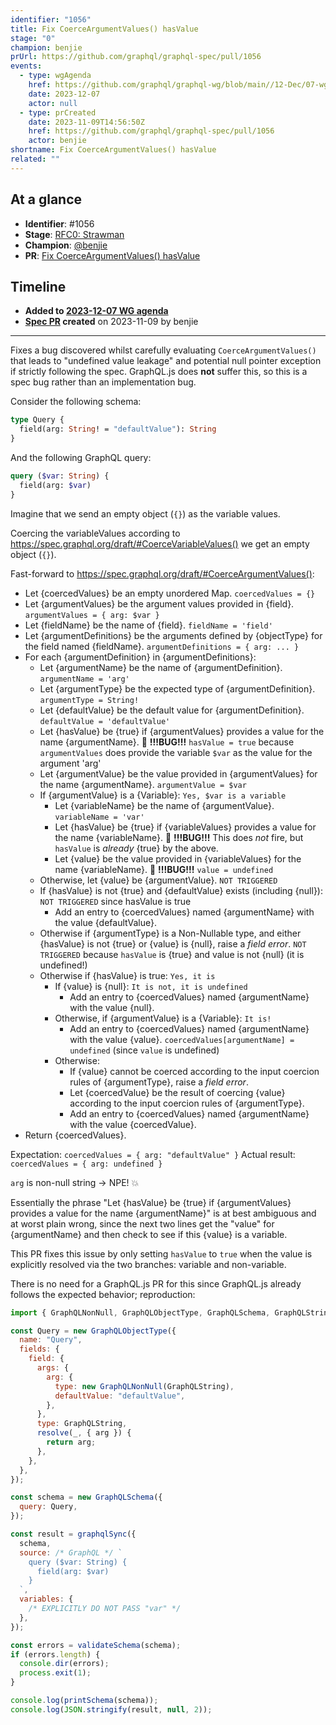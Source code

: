 ```yaml
---
identifier: "1056"
title: Fix CoerceArgumentValues() hasValue
stage: "0"
champion: benjie
prUrl: https://github.com/graphql/graphql-spec/pull/1056
events:
  - type: wgAgenda
    href: https://github.com/graphql/graphql-wg/blob/main//12-Dec/07-wg-primary.md
    date: 2023-12-07
    actor: null
  - type: prCreated
    date: 2023-11-09T14:56:50Z
    href: https://github.com/graphql/graphql-spec/pull/1056
    actor: benjie
shortname: Fix CoerceArgumentValues() hasValue
related: ""
---
```


## At a glance

- **Identifier**: #1056
- **Stage**: [RFC0: Strawman](https://github.com/graphql/graphql-spec/blob/main/CONTRIBUTING.md#stage-0-strawman)
- **Champion**: [@benjie](https://github.com/benjie)
- **PR**: [Fix CoerceArgumentValues() hasValue](https://github.com/graphql/graphql-spec/pull/1056)

<!-- BEGIN_CUSTOM_TEXT -->



<!-- END_CUSTOM_TEXT -->

## Timeline

- **Added to [2023-12-07 WG agenda](https://github.com/graphql/graphql-wg/blob/main//12-Dec/07-wg-primary.md)**
- **[Spec PR](https://github.com/graphql/graphql-spec/pull/1056) created** on 2023-11-09 by benjie

<!-- VERBATIM -->

---

Fixes a bug discovered whilst carefully evaluating `CoerceArgumentValues()` that leads to "undefined value leakage" and potential null pointer exception if strictly following the spec. GraphQL.js does **not** suffer this, so this is a spec bug rather than an implementation bug.

Consider the following schema:

```graphql
type Query {
  field(arg: String! = "defaultValue"): String
}
```

And the following GraphQL query:

```graphql
query ($var: String) {
  field(arg: $var)
}
```

Imagine that we send an empty object (`{}`) as the variable values.

Coercing the variableValues according to https://spec.graphql.org/draft/#CoerceVariableValues() we get an empty object (`{}`).

Fast-forward to https://spec.graphql.org/draft/#CoerceArgumentValues():

- Let \{coercedValues\} be an empty unordered Map. `coercedValues = {}`
- Let \{argumentValues\} be the argument values provided in \{field\}. `argumentValues = { arg: $var }`
- Let \{fieldName\} be the name of \{field\}. `fieldName = 'field'`
- Let \{argumentDefinitions\} be the arguments defined by \{objectType\} for the
  field named \{fieldName\}. `argumentDefinitions = { arg: ... }`
- For each \{argumentDefinition\} in \{argumentDefinitions\}:
  - Let \{argumentName\} be the name of \{argumentDefinition\}. `argumentName = 'arg'`
  - Let \{argumentType\} be the expected type of \{argumentDefinition\}. `argumentType = String!`
  - Let \{defaultValue\} be the default value for \{argumentDefinition\}. `defaultValue = 'defaultValue'`
  - Let \{hasValue\} be \{true\} if \{argumentValues\} provides a value for the name
    \{argumentName\}. :bug: **!!!BUG!!!** `hasValue = true` because `argumentValues` does provide the variable `$var` as the value for the argument 'arg'
  - Let \{argumentValue\} be the value provided in \{argumentValues\} for the name
    \{argumentName\}. `argumentValue = $var`
  - If \{argumentValue\} is a \{Variable\}: `Yes, $var is a variable`
    - Let \{variableName\} be the name of \{argumentValue\}. `variableName = 'var'`
    - Let \{hasValue\} be \{true\} if \{variableValues\} provides a value for the name
      \{variableName\}. :bug: **!!!BUG!!!** This does _not_ fire, but `hasValue` is _already_ \{true\} by the above.
    - Let \{value\} be the value provided in \{variableValues\} for the name
      \{variableName\}. :bug: **!!!BUG!!!** `value = undefined`
  - Otherwise, let \{value\} be \{argumentValue\}. `NOT TRIGGERED`
  - If \{hasValue\} is not \{true\} and \{defaultValue\} exists (including \{null\}):  `NOT TRIGGERED` since hasValue is true
    - Add an entry to \{coercedValues\} named \{argumentName\} with the value
      \{defaultValue\}.
  - Otherwise if \{argumentType\} is a Non-Nullable type, and either \{hasValue\} is
    not \{true\} or \{value\} is \{null\}, raise a _field error_.  `NOT TRIGGERED` because `hasValue` is \{true\} and value is not \{null\} (it is undefined!)
  - Otherwise if \{hasValue\} is true: `Yes, it is`
    - If \{value\} is \{null\}: `It is not, it is undefined`
      - Add an entry to \{coercedValues\} named \{argumentName\} with the value
        \{null\}.
    - Otherwise, if \{argumentValue\} is a \{Variable\}: `It is!`
      - Add an entry to \{coercedValues\} named \{argumentName\} with the value
        \{value\}. `coercedValues[argumentName] = undefined` (since `value` is undefined)
    - Otherwise:
      - If \{value\} cannot be coerced according to the input coercion rules of
        \{argumentType\}, raise a _field error_.
      - Let \{coercedValue\} be the result of coercing \{value\} according to the
        input coercion rules of \{argumentType\}.
      - Add an entry to \{coercedValues\} named \{argumentName\} with the value
        \{coercedValue\}.
- Return \{coercedValues\}.

Expectation: `coercedValues = { arg: "defaultValue" }`
Actual result: `coercedValues = { arg: undefined }`

`arg` is non-null string -> NPE! :boom: 

Essentially the phrase "Let \{hasValue\} be \{true\} if \{argumentValues\} provides a value for the name \{argumentName\}" is at best ambiguous and at worst plain wrong, since the next two lines get the "value" for \{argumentName\} and then check to see if this \{value\} is a variable.

This PR fixes this issue by only setting `hasValue` to `true` when the value is explicitly resolved via the two branches: variable and non-variable.

There is no need for a GraphQL.js PR for this since GraphQL.js already follows the expected behavior; reproduction:

```js
import { GraphQLNonNull, GraphQLObjectType, GraphQLSchema, GraphQLString, graphqlSync, printSchema, validateSchema } from "graphql";

const Query = new GraphQLObjectType({
  name: "Query",
  fields: {
    field: {
      args: {
        arg: {
          type: new GraphQLNonNull(GraphQLString),
          defaultValue: "defaultValue",
        },
      },
      type: GraphQLString,
      resolve(_, { arg }) {
        return arg;
      },
    },
  },
});

const schema = new GraphQLSchema({
  query: Query,
});

const result = graphqlSync({
  schema,
  source: /* GraphQL */ `
    query ($var: String) {
      field(arg: $var)
    }
  `,
  variables: {
    /* EXPLICITLY DO NOT PASS "var" */
  },
});

const errors = validateSchema(schema);
if (errors.length) {
  console.dir(errors);
  process.exit(1);
}

console.log(printSchema(schema));
console.log(JSON.stringify(result, null, 2));
```
